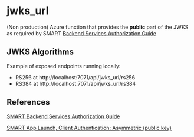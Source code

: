 # jwks_url

(Non production) Azure function that provides the __public__ part of the JWKS as required by SMART [Backend Services Authorization Guide](#references)

## JWKS Algorithms
Example of exposed endpoints running locally:
- RS256 at http://localhost:7071/api/jwks_url/rs256
- RS384 at http://localhost:7071/api/jwks_url/rs384

## References
[SMART Backend Services Authorization Guide](https://hl7.org/fhir/uv/bulkdata/authorization/index.html)

[SMART App Launch, Client Authentication: Asymmetric (public key)](https://build.fhir.org/ig/HL7/smart-app-launch/client-confidential-asymmetric.html#client-authentication-asymmetric-public-key)
